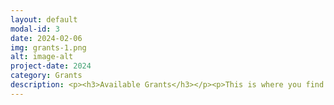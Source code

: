 ```yaml
---
layout: default
modal-id: 3
date: 2024-02-06
img: grants-1.png
alt: image-alt
project-date: 2024
category: Grants
description: <p><h3>Available Grants</h3></p><p>This is where you find our available grants and instructions on how to apply.</p><p>1) <a href="https://256foundation.org/grants/256-Project-Manager-Proposal.pdf" target="_blank" rel="noopener noreferrer"><font color="orange">Project Manager Grant Proposal</font></a></p><p>2) <a href="https://256foundation.org/grants/256-Project-BitaxeTBD.pdf" target="_blank" rel="noopener noreferrer"><font color="orange">BitaxeTBD Grant Proposal</font></a></p><p>See a grant you're interested in or want to tell us about an idea you have? Apply <a href="https://s9lnsrovpxb.typeform.com/to/M7j8L2SE" target="_blank" rel="noopener noreferrer"><font color="orange">here</font></a>!</p><p><h3>Past Projects</h3><p>This is where you will find information on previous grant projects and the accomplishments made.</p><p>Check back soon!</p>
---
```


